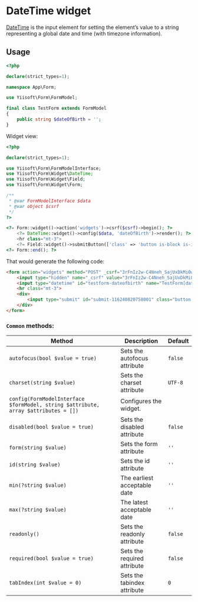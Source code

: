 # DateTime widget

[DateTime](https://www.w3.org/TR/2012/WD-html-markup-20120329/input.datetime.html#input.datetime) is the input element for setting the element’s value to a string representing a global date and time (with timezone information).

## Usage

```php
<?php

declare(strict_types=1);

namespace App\Form;

use Yiisoft\Form\FormModel;

final class TestForm extends FormModel
{
    public string $dateOfBirth = '';
}
```

Widget view:

```php
<?php

declare(strict_types=1);

use Yiisoft\Form\FormModelInterface;
use Yiisoft\Form\Widget\DateTime;
use Yiisoft\Form\Widget\Field;
use Yiisoft\Form\Widget\Form;

/**
 * @var FormModelInterface $data
 * @var object $csrf
 */
?>

<?= Form::widget()->action('widgets')->csrf($csrf)->begin(); ?>
    <?= DateTime::widget()->config($data, 'dateOfBirth')->render(); ?>
    <hr class="mt-3">
    <?= Field::widget()->submitButton(['class' => 'button is-block is-info is-fullwidth', 'value' => 'Save']); ?>
<?= Form::end(); ?>
```

That would generate the following code:

```html
<form action="widgets" method="POST" _csrf="3rFnIz2w-C4Nneh_SajUxDkMiOwaJqfC1sBfGMsh5Lqx_RVhD-e_b3n0n00sm-OgW03GhExRzPbhh290okiu9g==">
    <input type="hidden" name="_csrf" value="3rFnIz2w-C4Nneh_SajUxDkMiOwaJqfC1sBfGMsh5Lqx_RVhD-e_b3n0n00sm-OgW03GhExRzPbhh290okiu9g==">
    <input type="datetime" id="testform-dateofbirth" name="TestForm[dateOfBirth]">
    <hr class="mt-3">
    <div>
        <input type="submit" id="submit-116240820758001" class="button is-block is-info is-fullwidth" name="submit-116240820758001" value="Save">
    </div>
</form>
```

### `Common` methods:

Method | Description | Default
-------|-------------|---------
`autofocus(bool $value = true)` | Sets the autofocus attribute | `false`
`charset(string $value)` | Sets the charset attribute | `UTF-8`
`config(FormModelInterface $formModel, string $attribute, array $attributes = [])` | Configures the widget. |
`disabled(bool $value = true)` | Sets the disabled attribute | `false`
`form(string $value)` | Sets the form attribute | `''`
`id(string $value)` | Sets the id attribute | `''`
`min(?string $value)` | The earliest acceptable date | `''`
`max(?string $value)` | The latest acceptable date | `''`
`readonly()` | Sets the readonly attribute | `false`
`required(bool $value = true)` | Sets the required attribute | `false`
`tabIndex(int $value = 0)` | Sets the tabindex attribute | `0`
